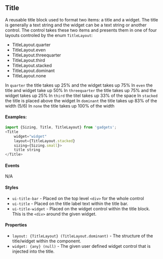 <a name="module_Title"></a>

## Title
A reusable title block used to format two items: a title anda widget.  The title is generally a text string and the widgetcan be a text string or another control.  The control takes thesetwo items and presents them in one of four layouts controled bythe enum `TitleLayout`:- TitleLayout.quarter- TitleLayout.even- TitleLayout.threequarter- TitleLayout.third- TitleLayout.stacked- TitleLayout.dominant- TitleLayout.noneIn `quarter` the title takes up 25% and the widget takes up 75%In `even` the title and widget take up 50%In `threequarter` the title takes up 75% and the widget takes up 25%In `third` the titel takes up 33% of the spaceIn `stacked` the title is placed above the widgetIn `dominant` the title takes up 83% of the width (5/6)In `none` the title takes up 100% of the width#### Examples:```javascriptimport {Sizing, Title, TitleLayout} from 'gadgets';<Title    widget="widget"    layout={TitleLayout.stacked}    sizing={Sizing.small}>    title string</Title>```#### EventsN/A#### Styles- `ui-title-bar` - Placed on the top level `<div>` for the whole control- `ui-title` - Placed on the title label text within the title bar.- `ui-title-widget` - Placed on the widget control within the title block. This is the `<div>` around the given widget.#### Properties- `layout: {TitleLayout} (TitleLayout.dominant)` - The structure of thetitle/widget within the component.- `widget: {any} (null)` - The given user defined widget control that isinjected into the title.

